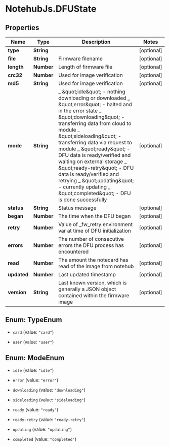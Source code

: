 # NotehubJs.DFUState

## Properties

| Name        | Type       | Description                                                                                                                                                                                                                                                                                                                                                                                                                                                                                                           | Notes      |
| ----------- | ---------- | --------------------------------------------------------------------------------------------------------------------------------------------------------------------------------------------------------------------------------------------------------------------------------------------------------------------------------------------------------------------------------------------------------------------------------------------------------------------------------------------------------------------- | ---------- |
| **type**    | **String** |                                                                                                                                                                                                                                                                                                                                                                                                                                                                                                                       | [optional] |
| **file**    | **String** | Firmware filename                                                                                                                                                                                                                                                                                                                                                                                                                                                                                                     | [optional] |
| **length**  | **Number** | Length of firmware file                                                                                                                                                                                                                                                                                                                                                                                                                                                                                               | [optional] |
| **crc32**   | **Number** | Used for image verification                                                                                                                                                                                                                                                                                                                                                                                                                                                                                           | [optional] |
| **md5**     | **String** | Used for image verification                                                                                                                                                                                                                                                                                                                                                                                                                                                                                           | [optional] |
| **mode**    | **String** | _ \&quot;idle\&quot; - nothing downloading or downloaded _ \&quot;error\&quot; - halted and in the error state _ \&quot;downloading\&quot; - transferring data from cloud to module _ \&quot;sideloading\&quot; - transferring data via request to module _ \&quot;ready\&quot; - DFU data is ready/verified and waiting on external storage _ \&quot;ready-retry\&quot; - DFU data is ready/verified and retrying _ \&quot;updating\&quot; - currently updating _ \&quot;completed\&quot; - DFU is done successfully | [optional] |
| **status**  | **String** | Status message                                                                                                                                                                                                                                                                                                                                                                                                                                                                                                        | [optional] |
| **began**   | **Number** | The time when the DFU began                                                                                                                                                                                                                                                                                                                                                                                                                                                                                           | [optional] |
| **retry**   | **Number** | Value of \_fw_retry environment var at time of DFU initialization                                                                                                                                                                                                                                                                                                                                                                                                                                                     | [optional] |
| **errors**  | **Number** | The number of consecutive errors the DFU process has encountered                                                                                                                                                                                                                                                                                                                                                                                                                                                      | [optional] |
| **read**    | **Number** | The amount the notecard has read of the image from notehub                                                                                                                                                                                                                                                                                                                                                                                                                                                            | [optional] |
| **updated** | **Number** | Last updated timestamp                                                                                                                                                                                                                                                                                                                                                                                                                                                                                                | [optional] |
| **version** | **String** | Last known version, which is generally a JSON object contained within the firmware image                                                                                                                                                                                                                                                                                                                                                                                                                              | [optional] |

## Enum: TypeEnum

- `card` (value: `"card"`)

- `user` (value: `"user"`)

## Enum: ModeEnum

- `idle` (value: `"idle"`)

- `error` (value: `"error"`)

- `downloading` (value: `"downloading"`)

- `sideloading` (value: `"sideloading"`)

- `ready` (value: `"ready"`)

- `ready-retry` (value: `"ready-retry"`)

- `updating` (value: `"updating"`)

- `completed` (value: `"completed"`)
